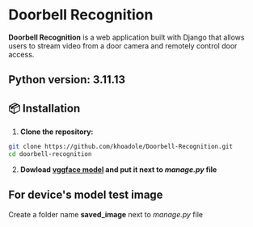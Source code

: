 # Doorbell Recognition

**Doorbell Recognition** is a web application built with Django that allows users to stream video from a door camera and remotely control door access.

## Python version: 3.11.13

## 📦 Installation

1. **Clone the repository:**

```bash
git clone https://github.com/khoadole/Doorbell-Recognition.git
cd doorbell-recognition
```

2. **Dowload [vggface model](https://drive.google.com/drive/folders/1R61CxS43kbhpZla1BA2RXlc6a1OGMKtO?usp=sharing) and put it next to _manage.py_ file** 

## For device's model test image
Create a folder name **saved_image** next to _manage.py_ file
